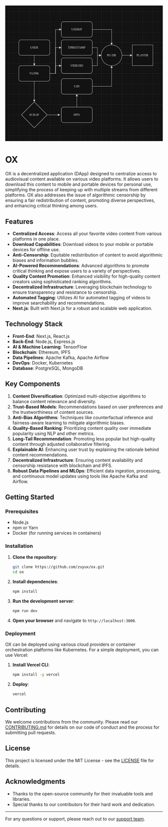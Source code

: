 ![Alt text](/public/ox-flow.jpeg)

# OX

OX is a decentralized application (DApp) designed to centralize access to audiovisual content available on various video platforms. It allows users to download this content to mobile and portable devices for personal use, simplifying the process of keeping up with multiple streams from different platforms. OX also addresses the issue of algorithmic censorship by ensuring a fair redistribution of content, promoting diverse perspectives, and enhancing critical thinking among users.

## Features

- **Centralized Access**: Access all your favorite video content from various platforms in one place.
- **Download Capabilities**: Download videos to your mobile or portable devices for offline use.
- **Anti-Censorship**: Equitable redistribution of content to avoid algorithmic biases and information bubbles.
- **AI-Powered Recommendations**: Advanced algorithms to promote critical thinking and expose users to a variety of perspectives.
- **Quality Content Promotion**: Enhanced visibility for high-quality content creators using sophisticated ranking algorithms.
- **Decentralized Infrastructure**: Leveraging blockchain technology to ensure transparency and resistance to censorship.
- **Automated Tagging**: Utilizes AI for automated tagging of videos to improve searchability and recommendations.
- **Next.js**: Built with Next.js for a robust and scalable web application.

## Technology Stack

- **Front-End**: Next.js, React.js
- **Back-End**: Node.js, Express.js
- **AI & Machine Learning**: TensorFlow
- **Blockchain**: Ethereum, IPFS
- **Data Pipelines**: Apache Kafka, Apache Airflow
- **DevOps**: Docker, Kubernetes
- **Database**: PostgreSQL, MongoDB

## Key Components

1. **Content Diversification**: Optimized multi-objective algorithms to balance content relevance and diversity.
2. **Trust-Based Models**: Recommendations based on user preferences and the trustworthiness of content sources.
3. **Anti-Bias Algorithms**: Techniques like counterfactual inference and fairness-aware learning to mitigate algorithmic biases.
4. **Quality-Based Ranking**: Prioritizing content quality over immediate popularity using NLP and other metrics.
5. **Long-Tail Recommendation**: Promoting less popular but high-quality content through adjusted collaborative filtering.
6. **Explainable AI**: Enhancing user trust by explaining the rationale behind content recommendations.
7. **Decentralized Infrastructure**: Ensuring content availability and censorship resistance with blockchain and IPFS.
8. **Robust Data Pipelines and MLOps**: Efficient data ingestion, processing, and continuous model updates using tools like Apache Kafka and Airflow.

## Getting Started

### Prerequisites

- Node.js
- npm or Yarn
- Docker (for running services in containers)

### Installation

1. **Clone the repository**:
   ```bash
   git clone https://github.com/zuyux/ox.git
   cd ox
   ```

2. **Install dependencies**:
   ```bash
   npm install
   ```

3. **Run the development server**:
   ```bash
   npm run dev
   ```

4. **Open your browser** and navigate to `http://localhost:3000`.

### Deployment

OX can be deployed using various cloud providers or container orchestration platforms like Kubernetes. For a simple deployment, you can use Vercel:

1. **Install Vercel CLI**:
   ```bash
   npm install -g vercel
   ```

2. **Deploy**:
   ```bash
   vercel
   ```

## Contributing

We welcome contributions from the community. Please read our [CONTRIBUTING.md](CONTRIBUTING.md) for details on our code of conduct and the process for submitting pull requests.

## License

This project is licensed under the MIT License - see the [LICENSE](LICENSE) file for details.

## Acknowledgments

- Thanks to the open-source community for their invaluable tools and libraries.
- Special thanks to our contributors for their hard work and dedication.

---

For any questions or support, please reach out to our [support team](mailto:support@oxapp.com).

```
